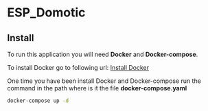 # ESP_Domotic

## Install

To run this application you will need **Docker** and **Docker-compose**.

To install Docker go to following url: [Install Docker](https://docs.docker.com/engine/install/debian/)

One time you have been install Docker and Docker-compose run the command in the path where is it the file **docker-compose.yaml**

```bash
docker-compose up -d
```
